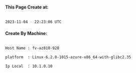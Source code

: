 
   
#### This Page Create at:

```bash

2023-11-04 - 22:23:06 UTC

```

#### Create By Machine:

```bash

Host Name : fv-az810-928

platform  : Linux-6.2.0-1015-azure-x86_64-with-glibc2.35

Ip Local  : 10.1.0.10

```

